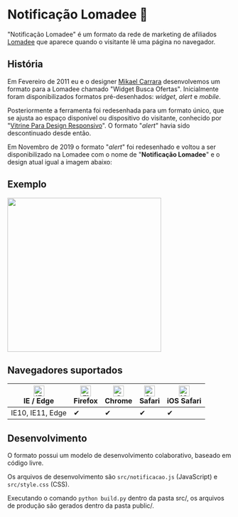 # Notificação Lomadee :speech_balloon:
"Notificação Lomadee" é um formato da rede de marketing de afiliados [Lomadee](https://www.lomadee.com/) que aparece quando o visitante lê uma página no navegador.

## História
Em Fevereiro de 2011 eu e o designer [Mikael Carrara](https://github.com/mikaelcarrara) desenvolvemos um formato para a Lomadee chamado "Widget Busca Ofertas". Inicialmente foram disponibilizados formatos pré-desenhados: *widget*, *alert* e *mobile*.

Posteriormente a ferramenta foi redesenhada para um formato único, que se ajusta ao espaço disponível ou dispositivo do visitante, conhecido por "[Vitrine Para Design Responsivo](https://github.com/dirceup/vitrine-design-responsivo)". O formato "*alert*" havia sido descontinuado desde então.

Em Novembro de 2019 o formato "*alert*" foi redesenhado e voltou a ser disponibilizado na Lomadee com o nome de "**Notificação Lomadee**" e o design atual igual a imagem abaixo:

## Exemplo
<img src="https://raw.githubusercontent.com/dirceup/notificacao-lomadee/master/imgs/notificacao.png" width="346" />

## Navegadores suportados

| [<img src="https://raw.githubusercontent.com/alrra/browser-logos/master/src/edge/edge_48x48.png" alt="IE / Edge" width="24px" height="24px" />](http://godban.github.io/browsers-support-badges/)<br>IE / Edge | [<img src="https://raw.githubusercontent.com/alrra/browser-logos/master/src/firefox/firefox_48x48.png" alt="Firefox" width="24px" height="24px" />](http://godban.github.io/browsers-support-badges/)<br>Firefox | [<img src="https://raw.githubusercontent.com/alrra/browser-logos/master/src/chrome/chrome_48x48.png" alt="Chrome" width="24px" height="24px" />](http://godban.github.io/browsers-support-badges/)<br>Chrome | [<img src="https://raw.githubusercontent.com/alrra/browser-logos/master/src/safari/safari_48x48.png" alt="Safari" width="24px" height="24px" />](http://godban.github.io/browsers-support-badges/)<br>Safari | [<img src="https://raw.githubusercontent.com/alrra/browser-logos/master/src/safari-ios/safari-ios_48x48.png" alt="iOS Safari" width="24px" height="24px" />](http://godban.github.io/browsers-support-badges/)<br>iOS Safari |
| --------- | --------- | --------- | --------- | --------- |
| IE10, IE11, Edge|✔|✔|✔|✔

## Desenvolvimento
O formato possui um modelo de desenvolvimento colaborativo, baseado em código livre.

Os arquivos de desenvolvimento são `src/notificacao.js` (JavaScript) e `src/style.css` (CSS).

Executando o comando `python build.py` dentro da pasta src/, os arquivos de produção são gerados dentro da pasta public/.

